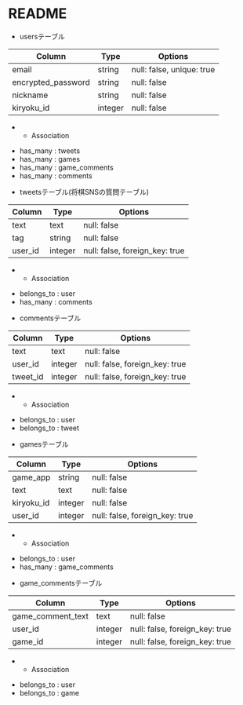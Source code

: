 # README

<!-- usersテーブル -->

* usersテーブル

|Column              |Type             |Options                    |
|--------------------|-----------------|---------------------------| 
| email              | string          | null: false, unique: true | #email
| encrypted_password | string          | null: false               | #password
| nickname           | string          | null: false               | #nickname
| kiryoku_id         | integer         | null: false               | #棋力

* * Association
- has_many : tweets
- has_many : games
- has_many : game_comments
- has_many : comments



<!-- tweetsテーブル -->

* tweetsテーブル(将棋SNSの質問テーブル)

|Column   |Type     |Options                         |
|---------|---------|--------------------------------|
| text    | text    | null: false                    | #質問内容
| tag     | string  | null: false                    | #局面
| user_id | integer | null: false, foreign_key: true | #user_id外部キー参照

* * Association
- belongs_to : user
- has_many : comments


<!-- commentsテーブル -->

* commentsテーブル

|Column    |Type     |Options                         |
|----------|---------|--------------------------------|
| text     | text    | null: false                    | #質問内容
| user_id  | integer | null: false, foreign_key: true | #user_id外部キー参照
| tweet_id | integer | null: false, foreign_key: true | #tweet_id外部キー参照

* * Association
- belongs_to : user
- belongs_to : tweet


<!-- gamesテーブル -->

* gamesテーブル

|Column        |Type     |Options                         |
|--------------|---------|--------------------------------| 
| game_app     | string  | null: false                    | #使用する将棋アプリ
| text         | text    | null: false                    | #コメント
| kiryoku_id   | integer | null: false                    | #棋力
| user_id      | integer | null: false, foreign_key: true | #user_id外部キー参照

* * Association
- belongs_to : user
- has_many : game_comments


<!-- game_commentsテーブル -->

* game_commentsテーブル

| Column            |Type     |Options                         |
|-------------------|---------|--------------------------------| 
| game_comment_text | text    | null: false                    | #コメント
| user_id           | integer | null: false, foreign_key: true | #user_id外部キー参照
| game_id           | integer | null: false, foreign_key: true | #game_id外部キー参照

* * Association
- belongs_to : user
- belongs_to : game
